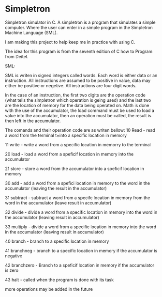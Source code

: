 Simpletron
==========

Simpletron simulator in C. A simpletron is a program that simulates a simple computer. Where the user can enter in a simple program in the Simpletron Machine Language (SML).

I am making this project to help keep me in practice with using C.

The idea for this program is from the seventh edition of C how to Program from Deitel.


SML:

SML is writen in signed integers called words. Each word is either data or an instruction. All instructions are assumed to be positive in value, data may either be positive or negetive. All instructions are four digit words.

In the case of an instruction, the first two digits are the operation code (what tells the simpletron which operation is geing used) and the last two are the location of memory for the data being operated on. 
Math is done with the use of the accumulator, the load command must be used to load a value into the accumulator, then an operation must be called, the result is then left in the accumulator.

The comands and their operation code are as writen bellow:
10 Read - read a word from the terminal t=into a specific location in memory

11 write - write a word from a specific location in memorry to the terminal

20 load - load a word from a speficif location in memory into the accumulator

21 store - store a word from the accumulator into a speficif location in memory

30 add - add a word from a spefici location in memory to the word in the accumulator (leaving the result in the accumulator)

31 subtract  - subtract a word from a specifc location in memory from the word in the accumulator (leave result in accumulator)

32 divide - divide a word from a specific location in memory into the word in the accumulator (leaving result in accumulator)

33 multiply -  divide a word from a specific location in memory into the word in the accumulator (leaving result in accumulator)

40 branch - branch to a specific location in memory

41 branchneg - branch to a specific location in memory if the accumulator is negative

42 branchzero - Branch to a speficif location in memory if the accumulator is zero

43 halt - called when the program is done with its task

more operations may be added in the future

